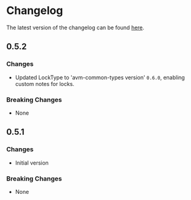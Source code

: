 # Changelog

The latest version of the changelog can be found [here](https://github.com/Azure/bicep-registry-modules/blob/main/avm/res/network/network-security-group/CHANGELOG.md).

## 0.5.2

### Changes

- Updated LockType to 'avm-common-types version' `0.6.0`, enabling custom notes for locks.

### Breaking Changes

- None

## 0.5.1

### Changes

- Initial version

### Breaking Changes

- None
